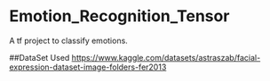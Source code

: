 # Emotion_Recognition_Tensor
A tf project to classify emotions.

##DataSet Used
https://www.kaggle.com/datasets/astraszab/facial-expression-dataset-image-folders-fer2013

